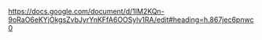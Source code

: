 https://docs.google.com/document/d/1IM2KQn-9oRaO6eKYjOkgsZvbJyrYnKFfA6OOSylv1RA/edit#heading=h.867jec6pnwc0
